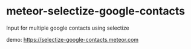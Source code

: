 # meteor-selectize-google-contacts
Input for multiple google contacts using selectize

demo: https://selectize-google-contacts.meteor.com
